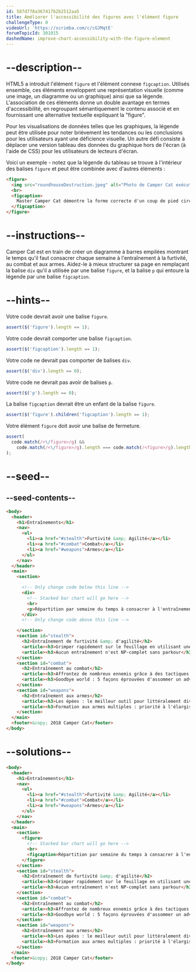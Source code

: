```yaml
---
id: 587d778a367417b2b2512aa5
title: Améliorer l'accessibilité des figures avec l'élément figure
challengeType: 0
videoUrl: 'https://scrimba.com/c/cGJMqtE'
forumTopicId: 301015
dashedName: improve-chart-accessibility-with-the-figure-element
---
```


# --description--

HTML5 a introduit l'élément `figure` et l'élément connexe `figcaption`. Utilisés ensemble, ces éléments enveloppent une représentation visuelle (comme une image, un diagramme ou un graphique) ainsi que sa légende. L'association de ces éléments donne un double avantage en termes d'accessibilité, en regroupant sémantiquement le contenu associé et en fournissant une alternative textuelle expliquant la "figure".

Pour les visualisations de données telles que les graphiques, la légende peut être utilisée pour noter brièvement les tendances ou les conclusions pour les utilisateurs ayant une déficience visuelle. Un autre défi consiste à déplacer une version tableau des données du graphique hors de l'écran (à l'aide de CSS) pour les utilisateurs de lecteurs d'écran.

Voici un exemple - notez que la légende du tableau se trouve à l'intérieur des balises `figure` et peut être combinée avec d'autres éléments :

```html
<figure>
  <img src="roundhouseDestruction.jpeg" alt="Photo de Camper Cat exécutant un coup de pied circulaire.">
  <br>
  <figcaption>
    Master Camper Cat démontre la forme correcte d'un coup de pied circulaire.
  </figcaption>
</figure>
```

# --instructions--

Camper Cat est en train de créer un diagramme à barres empilées montrant le temps qu'il faut consacrer chaque semaine à l'entraînement à la furtivité, au combat et aux armes. Aidez-le à mieux structurer sa page en remplaçant la balise `div` qu'il a utilisée par une balise `figure`, et la balise `p` qui entoure la légende par une balise `figcaption`.

# --hints--

Votre code devrait avoir une balise `figure`.

```js
assert($('figure').length == 1);
```

Votre code devrait comporter une balise `figcaption`.

```js
assert($('figcaption').length == 1);
```

Votre code ne devrait pas comporter de balises `div`.

```js
assert($('div').length == 0);
```

Votre code ne devrait pas avoir de balises `p`.

```js
assert($('p').length == 0);
```

La balise `figcaption` devrait être un enfant de la balise `figure`.

```js
assert($('figure').children('figcaption').length == 1);
```

Votre élément `figure` doit avoir une balise de fermeture.

```js
assert(
  code.match(/<\/figure>/g) &&
    code.match(/<\/figure>/g).length === code.match(/<figure>/g).length
);
```

# --seed--

## --seed-contents--

```html
<body>
  <header>
    <h1>Entraînements</h1>
    <nav>
      <ul>
        <li><a href="#stealth">Furtivité &amp; Agilité</a></li>
        <li><a href="#combat">Combat</a></li>
        <li><a href="#weapons">Armes</a></li>
      </ul>
    </nav>
  </header>
  <main>
    <section>

      <!-- Only change code below this line -->
      <div>
        <!-- Stacked bar chart will go here -->
        <br>
        <p>Répartition par semaine du temps à consacrer à l'entraînement à la furtivité, au combat et aux armes.</p>
      </div>
      <!-- Only change code above this line -->

    </section>
    <section id="stealth">
      <h2>Entraînement de furtivité &amp; d'agilité</h2>
      <article><h3>Grimper rapidement sur le feuillage en utilisant une approche par arbre à portée minimale</h3></article>
      <article><h3>Aucun entraînement n'est NP-complet sans parkour</h3></article>
    </section>
    <section id="combat">
      <h2>Entraînement au combat</h2>
      <article><h3>Affrontez de nombreux ennemis grâce à des tactiques multithreads.</h3></article>
      <article><h3>Goodbye world : 5 façons éprouvées d'assommer un adversaire</h3></article>
    </section>
    <section id="weapons">
      <h2>Entraînement aux armes</h2>
      <article><h3>Les épées : le meilleur outil pour littéralement diviser et conquérir</h3></article>
      <article><h3>Formation aux armes multiples : priorité à l'élargissement ou à la profondeur ?</h3></article>
    </section>
  </main>
  <footer>&copy; 2018 Camper Cat</footer>
</body>
```

# --solutions--

```html
<body>
  <header>
    <h1>Entraînements</h1>
    <nav>
      <ul>
        <li><a href="#stealth">Furtivité &amp; Agilité</a></li>
        <li><a href="#combat">Combat</a></li>
        <li><a href="#weapons">Armes</a></li>
      </ul>
    </nav>
  </header>
  <main>
    <section>
      <figure>
        <!-- Stacked bar chart will go here -->
        <br>
        <figcaption>Répartition par semaine du temps à consacrer à l'entraînement à la furtivité, au combat et aux armes.</figcaption>
      </figure>
    </section>
    <section id="stealth">
      <h2>Entraînement de furtivité &amp; d'agilité</h2>
      <article><h3>Grimper rapidement sur le feuillage en utilisant une approche par arbre à portée minimale</h3></article>
      <article><h3>Aucun entraînement n'est NP-complet sans parkour</h3></article>
    </section>
    <section id="combat">
      <h2>Entraînement au combat</h2>
      <article><h3>Affrontez de nombreux ennemis grâce à des tactiques multithreads.</h3></article>
      <article><h3>Goodbye world : 5 façons éprouvées d'assommer un adversaire</h3></article>
    </section>
    <section id="weapons">
      <h2>Entraînement aux armes</h2>
      <article><h3>Les épées : le meilleur outil pour littéralement diviser et conquérir</h3></article>
      <article><h3>Formation aux armes multiples : priorité à l'élargissement ou à la profondeur ?</h3></article>
    </section>
  </main>
  <footer>&copy; 2018 Camper Cat</footer>
</body>
```
